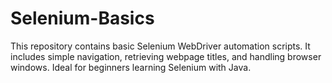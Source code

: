 # Selenium-Basics
This repository contains basic Selenium WebDriver automation scripts. It includes simple navigation, retrieving webpage titles, and handling browser windows. Ideal for beginners learning Selenium with Java.
